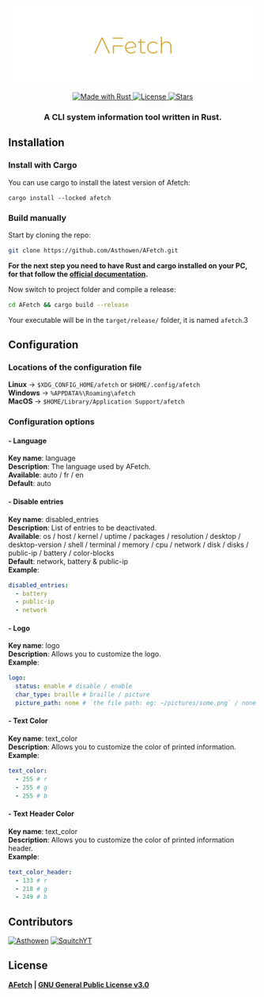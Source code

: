 <!--suppress HtmlDeprecatedAttribute -->
<div align="center">
    <br>
    <img src="https://raw.githubusercontent.com/Asthowen/AFetch/main/.github/resources/banner.svg" align="center">
    <br>
    <br>
    <div>
        <a href="https://www.rust-lang.org/">
            <img src="https://img.shields.io/badge/Rust-000000?style=for-the-badge&logo=rust&logoColor=white" alt="Made with Rust">
        </a>
        <a href="https://github.com/Asthowen/AFetch/blob/main/LICENSE">
            <img src="https://img.shields.io/github/license/Asthowen/AFetch?style=for-the-badge" alt="License">
        </a>
        <a href="https://github.com/Asthowen/AFetch/stargazers">
            <img src="https://img.shields.io/github/stars/Asthowen/AFetch?style=for-the-badge" alt="Stars">
        </a>
    </div>
    <h3>
        <strong>A CLI system information tool written in Rust.</strong>
    </h3>
</div>

## Installation
### Install with Cargo
You can use cargo to install the latest version of Afetch:
```cargo
cargo install --locked afetch
```

### Build manually
Start by cloning the repo:
```bash
git clone https://github.com/Asthowen/AFetch.git
```
**For the next step you need to have Rust and cargo installed on your PC, for that follow the [official documentation](https://www.rust-lang.org/tools/install).**

Now switch to project folder and compile a release:
```bash
cd AFetch && cargo build --release
```

Your executable will be in the `target/release/` folder, it is named `afetch`.3

## Configuration
### Locations of the configuration file
**Linux** -> `$XDG_CONFIG_HOME/afetch` or `$HOME/.config/afetch`
<br>
**Windows** -> `%APPDATA%\Roaming\afetch`
<br>
**MacOS** -> `$HOME/Library/Application Support/afetch`

### Configuration options
#### - Language
**Key name**: language
<br>
**Description**: The language used by AFetch.
<br>
**Available**: auto / fr / en
<br>
**Default**: auto

#### - Disable entries
**Key name**: disabled_entries
<br>
**Description**: List of entries to be deactivated.
<br>
**Available**: os / host / kernel / uptime / packages / resolution / desktop / desktop-version / shell / terminal / memory / cpu / network / disk / disks / public-ip / battery / color-blocks
<br>
**Default**: network, battery & public-ip
<br>
**Example**:
```yaml
disabled_entries:
  - battery
  - public-ip
  - network
```

#### - Logo
**Key name**: logo
<br>
**Description**: Allows you to customize the logo.
<br>
**Example**:
```yaml
logo:
  status: enable # disable / enable
  char_type: braille # braille / picture
  picture_path: none # `the file path: eg: ~/pictures/some.png` / none
```

#### - Text Color
**Key name**: text_color
<br>
**Description**: Allows you to customize the color of printed information.
<br>
**Example**:
```yaml
text_color:
  - 255 # r
  - 255 # g
  - 255 # b
```

#### - Text Header Color
**Key name**: text_color
<br>
**Description**: Allows you to customize the color of printed information header.
<br>
**Example**:
```yaml
text_color_header:
  - 133 # r
  - 218 # g
  - 249 # b
```

## Contributors
[<img width="45" src="https://avatars.githubusercontent.com/u/59535754?v=4" alt="Asthowen">](https://github.com/Asthowen)
[<img width="45" src="https://avatars.githubusercontent.com/u/63391793?v=4" alt="SquitchYT">](https://github.com/SquitchYT)

## License
**[AFetch](https://github.com/Asthowen/AFetch) | [GNU General Public License v3.0](https://github.com/Asthowen/AFetch/blob/main/LICENSE)**
